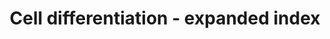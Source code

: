 ---
annotations:
- type: Pathway Ontology
  value: signaling pathway pertinent to development
authors:
- Khanspers
- MaintBot
- MartijnVanIersel
- Jmelius
- Mkutmon
- Marvin M2
- Eweitz
communities:
- CIRM_Related
description: Proteins and miRNAs associated with major cell type differentiation pathways.  Proteins
  on this pathway have targeted assays available via the [https://assays.cancer.gov/available_assays?wp_id=WP2023
  CPTAC Assay Portal]
last-edited: 2021-05-22
organisms:
- Homo sapiens
redirect_from:
- /index.php/Pathway:WP2023
- /instance/WP2023
schema-jsonld:
- '@context': https://schema.org/
  '@id': https://wikipathways.github.io/pathways/WP2023.html
  '@type': Dataset
  creator:
    '@type': Organization
    name: WikiPathways
  description: Proteins and miRNAs associated with major cell type differentiation
    pathways.  Proteins on this pathway have targeted assays available via the [https://assays.cancer.gov/available_assays?wp_id=WP2023
    CPTAC Assay Portal]
  keywords:
  - ID2
  - MEF2B
  - EZH2
  - HDAC5
  - MIR181B2
  - MIR221
  - MIR192
  - RUNX2
  - TLX1
  - MIR106A
  - MIR26A2
  - MIR16-1
  - LEFTY2
  - MIR109
  - MIR181A2
  - MIR128-1
  - MIR124-1
  - MIR155
  - MIR451A
  - MIR486-1
  - SRF
  - MIR222
  - MEF2C
  - KLF4
  - MIR181B1
  - MIR24-2
  - MIR133B
  - MIR181A1
  - MIR206
  - TGF-beta
  - MIR302E
  - MIR181C
  - MIR486-2
  - MIR16-2
  - TLX2
  - TLX3
  - MIR146A
  - MEF2A
  - OCT4
  - ELK2
  - MIR122
  - SOX2
  - MIR150
  - MIR133A2
  - MIR133A1
  - MIR20A
  - MIR17
  - MIR181D
  - MIR302B
  - LEFTY1
  - MIR24-1
  - MIR302D
  - MIR1-1
  - MIR9-1
  - PAX7
  - MEF2D
  - MIR302C
  - MYOD1
  - MIR223
  - MIR296
  - MIR9-3
  - MIR9-2
  - MIR203
  - MIR26A1
  - STAT3
  - '?'
  - MIR199A2
  - MIR302A
  - MIR199A1
  - MIR143
  - MIR145
  - MIR214
  - MIR2861
  - MIR146B
  license: CC0
  name: Cell differentiation - expanded index
seo: CreativeWork
title: Cell differentiation - expanded index
wpid: WP2023
---